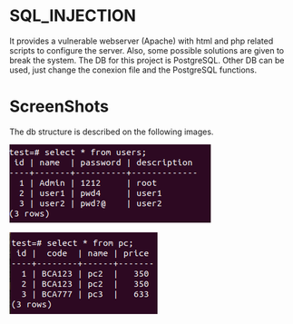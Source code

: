 # SQL_INJECTION
It provides a vulnerable webserver (Apache)  with html and php related scripts to configure the server. Also, some possible solutions are given to break the system.
The DB for this project is PostgreSQL. Other DB can be used, just change the conexion file and the PostgreSQL functions.


# ScreenShots
The db structure is described on the following images.


![alt text](users.png)

![alt text](pc.png)


